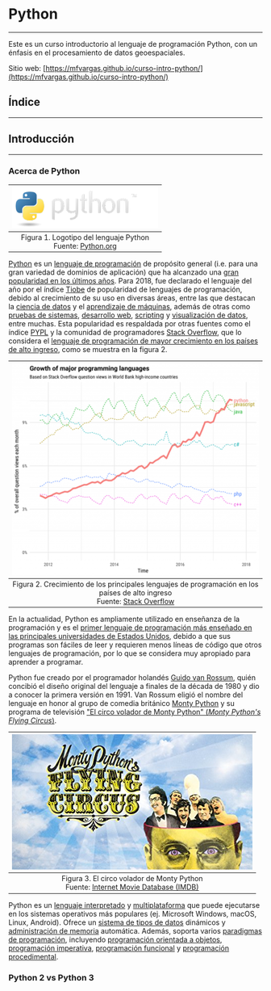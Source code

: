 # Python
--------
Este es un curso introductorio al lenguaje de programación Python, con un énfasis en el procesamiento de datos geoespaciales.

Sitio web:
[https://mfvargas.github.io/curso-intro-python/](https://mfvargas.github.io/curso-intro-python/)

## Índice
---------

## Introducción
---------------

### Acerca de Python
| ![](img/python-logo.png) |
|:---:|
| Figura 1. Logotipo del lenguaje Python<br>Fuente: [Python.org](http://www.python.org/)|

[Python](https://www.python.org/) es un [lenguaje de programación](https://en.wikipedia.org/wiki/Programming_language) de propósito general (i.e. para una gran variedad de dominios de aplicación) que ha alcanzado una [gran popularidad en los últimos años](https://www.infoworld.com/article/3331603/pythons-popularity-surges-as-a-mainstay-language.html). Para 2018, fue declarado el lenguaje del año por el índice [Tiobe](https://www.tiobe.com/tiobe-index/) de popularidad de lenguajes de programación, debido al crecimiento de su uso en diversas áreas, entre las que destacan la [ciencia de datos](https://en.wikipedia.org/wiki/Data_science) y el [aprendizaje de máquinas](https://en.wikipedia.org/wiki/Machine_learning), además de otras como [pruebas de sistemas](https://en.wikipedia.org/wiki/System_testing), [desarrollo web](https://en.wikipedia.org/wiki/Web_development), [scripting](https://en.wikipedia.org/wiki/Scripting_language) y [visualización de datos](https://en.wikipedia.org/wiki/Data_visualization), entre muchas. Esta popularidad es respaldada por otras fuentes como el índice [PYPL](http://pypl.github.io/PYPL.html) y la comunidad de programadores [Stack Overflow](https://stackoverflow.com/), que lo considera el [lenguaje de programación de mayor crecimiento en los países de alto ingreso](https://stackoverflow.blog/2017/09/06/incredible-growth-python/?_ga=2.202250515.367846061.1552160385-2089845565.1546395318), como se muestra en la figura 2.

| ![](img/growth_major_languages.png) |
|:---:|
| Figura 2. Crecimiento de los principales lenguajes de programación en los países de alto ingreso<br>Fuente: [Stack Overflow](https://stackoverflow.blog/2017/09/06/incredible-growth-python/?_ga=2.202250515.367846061.1552160385-2089845565.1546395318)|

En la actualidad, Python es ampliamente utilizado en enseñanza de la programación y es el [primer lenguaje de programación más enseñado en las principales universidades de Estados Unidos](https://cacm.acm.org/blogs/blog-cacm/176450-python-is-now-the-most-popular-introductory-teaching-language-at-top-u-s-universities/fulltext), debido a que sus programas son fáciles de leer y requieren menos líneas de código que otros lenguajes de programación, por lo que se considera muy apropiado para aprender a programar.

Python fue creado por el programador holandés [Guido van Rossum](https://gvanrossum.github.io//), quién concibió el diseño original del lenguaje a finales de la década de 1980 y dio a conocer la primera versión en 1991. Van Rossum eligió el nombre del lenguaje en honor al grupo de comedia británico [Monty Python](https://es.wikipedia.org/wiki/Monty_Python) y su programa de televisión ["El circo volador de Monty Python" (_Monty Python's Flying Circus_)](https://en.wikipedia.org/wiki/Monty_Python%27s_Flying_Circus).


| ![](img/montypython.jpg) |
|:---:|
| Figura 3. El circo volador de Monty Python<br>Fuente: [Internet Movie Database (IMDB)](http://www.imdb.com/title/tt0063929/)|

Python es un [lenguaje interpretado](https://es.wikipedia.org/wiki/Int%C3%A9rprete_(inform%C3%A1tica)) y [multiplataforma](https://es.wikipedia.org/wiki/Multiplataforma) que puede ejecutarse en los sistemas operativos más populares (ej. Microsoft Windows, macOS, Linux, Android). Ofrece un [sistema de tipos de datos](https://es.wikipedia.org/wiki/Tipado_din%C3%A1mico) dinámicos y [administración de memoria](https://es.wikipedia.org/wiki/Gesti%C3%B3n_de_memoria) automática. Además, soporta varios [paradigmas de programación](https://es.wikipedia.org/wiki/Paradigma_de_programaci%C3%B3n), incluyendo [programación orientada a objetos](https://es.wikipedia.org/wiki/Programaci%C3%B3n_orientada_a_objetos), [programación imperativa](https://es.wikipedia.org/wiki/Programaci%C3%B3n_imperativa), [programación funcional](https://es.wikipedia.org/wiki/Programaci%C3%B3n_funcional) y [programación procedimental](https://es.wikipedia.org/wiki/Programaci%C3%B3n_por_procedimientos).

### Python 2 vs Python 3
